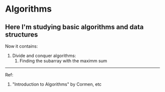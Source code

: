 # Algorithms
Here I'm studying basic algorithms and data structures
----------------------------------------------------------------------------------------

Now it contains:
1) Divide and conquer algorithms:
    1. Finding the subarray with the maximm sum


----------------------------------------------------------------------------------------
Ref:
1) "Introduction to Algorithms" by Cormen, etc
